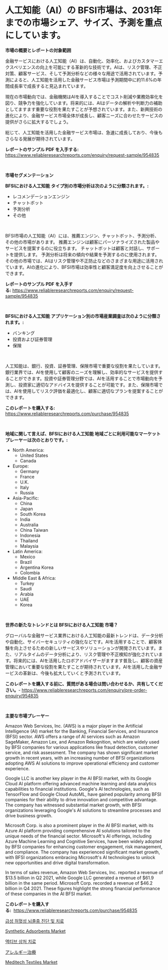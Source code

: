 <p><h1>人工知能（AI）の BFSI市場は、2031年までの市場シェア、サイズ、予測を重点にしています。</h1></p><p><strong>市場の概要とレポートの対象範囲</strong></p>
<p><p>金融サービスにおける人工知能（AI）は、自動化、効率化、およびカスタマーエクスペリエンスの向上を可能にする革新的な技術です。AIは、リスク管理、不正対策、顧客サービス、そして予測分析などの様々な用途で活用されています。予測によると、人工知能を活用した金融サービス市場は予測期間中に約11.6%の年間成長率で成長すると見込まれています。</p><p>現在の市場動向では、金融機関はAIを導入することでコスト削減や業務効率化を図り、競争力を強化しています。将来的には、AIはデータの解析や判断力の補助としてますます重要な役割を果たすことが予想されています。また、新興技術の進化により、金融サービス市場全体が成長し、顧客ニーズに合わせたサービスの提供がさらに拡大するでしょう。</p><p>総じて、人工知能を活用した金融サービス市場は、急速に成長しており、今後もさらなる発展が期待されています。</p></p>
<p><strong>レポートのサンプル PDF を入手する:</strong> <a href="https://www.reliableresearchreports.com/enquiry/request-sample/954835">https://www.reliableresearchreports.com/enquiry/request-sample/954835</a></p>
<p>&nbsp;</p>
<p><strong>市場セグメンテーション</strong></p>
<p><strong>BFSIにおける人工知能 タイプ別の市場分析は次のように分類されます。:</strong></p>
<p><ul><li>レコメンデーションエンジン</li><li>チャットボット</li><li>予測分析</li><li>その他</li></ul></p>
<p>&nbsp;</p>
<p><p>BFSI市場の人工知能（AI）には、推薦エンジン、チャットボット、予測分析、その他の市場があります。 推薦エンジンは顧客にパーソナライズされた製品やサービスを提案するのに役立ちます。 チャットボットは顧客と対話し、サポートを提供します。 予測分析は将来の傾向や結果を予測するのに使用されます。 その他の市場では、AIはリスク管理や不正防止などのさまざまな用途に活用されています。AIの進化により、BFSI市場は効率性と顧客満足度を向上させることができます。</p></p>
<p><strong>レポートのサンプル PDF を入手する:</strong>&nbsp;<a href="https://www.reliableresearchreports.com/enquiry/request-sample/954835">https://www.reliableresearchreports.com/enquiry/request-sample/954835</a></p>
<p>&nbsp;</p>
<p><strong> BFSIにおける人工知能 アプリケーション別の市場産業調査は次のように分類されます。:</strong></p>
<p><ul><li>バンキング</li><li>投資および証券管理</li><li>保険</li></ul></p>
<p>&nbsp;</p>
<p><p>人工知能は、銀行、投資、証券管理、保険市場で重要な役割を果たしています。銀行業界では、AIを使用して顧客のニーズを理解し、効率的なサービスを提供することができます。投資や証券管理分野では、AIを活用することで市場動向を予測し、投資家に適切なアドバイスを提供することが可能です。また、保険市場では、AIを使用してリスク評価を最適化し、顧客に適切なプランを提案することができます。</p></p>
<p><strong>このレポートを購入する:</strong>&nbsp; <a href="https://www.reliableresearchreports.com/purchase/954835">https://www.reliableresearchreports.com/purchase/954835</a></p>
<p>&nbsp;</p>
<p><strong>地域に関して言えば、BFSIにおける人工知能 地域ごとに利用可能なマーケットプレーヤーは次のとおりです。:</strong></p>
<p><ul>
    <li>
        North America:
        <ul>
            <li>United States</li>
            <li>Canada</li>
        </ul>
    </li>
    <li>
        Europe:
        <ul>
            <li>Germany</li>
            <li>France</li>
            <li>U.K.</li>
            <li>Italy</li>
            <li>Russia</li>
        </ul>
    </li>
    <li>
        Asia-Pacific:
        <ul>
            <li>China</li>
            <li>Japan</li>
            <li>South Korea</li>
            <li>India</li>
            <li>Australia</li>
            <li>China Taiwan</li>
            <li>Indonesia</li>
            <li>Thailand</li>
            <li>Malaysia</li>
        </ul>
    </li>
    <li>
        Latin America:
        <ul>
            <li>Mexico</li>
            <li>Brazil</li>
            <li>Argentina Korea</li>
            <li>Colombia</li>
        </ul>
    </li>
    <li>
        Middle East & Africa:
        <ul>
            <li>Turkey</li>
            <li>Saudi</li>
            <li>Arabia</li>
            <li>UAE</li>
            <li>Korea</li>
        </ul>
    </li>
    </ul></p>
<p>&nbsp;</p>
<p><strong>世界の新たなトレンドとは BFSIにおける人工知能 市場？</strong></p>
<p><p>グローバルな金融サービス業界における人工知能の最新トレンドは、データ分析や自動化、サイバーセキュリティの強化などです。AIを活用することで、顧客体験を向上させるための新しいサービスやソリューションが開発されています。また、リアルタイムのデータ分析により、リスク管理や不正検知が強化されています。将来的には、AIを活用したロボアドバイザーがますます普及し、顧客の資産管理において重要な役割を果たすことが期待されています。AIを活用した金融サービスの革新は、今後も拡大していくと予測されています。</p></p>
<p><strong>このレポートを購入する前に、質問がある場合は問い合わせるか、共有してください。</strong>- <a href="https://www.reliableresearchreports.com/enquiry/pre-order-enquiry/954835">https://www.reliableresearchreports.com/enquiry/pre-order-enquiry/954835</a></p>
<p>&nbsp;</p>
<p><strong>主要な市場プレーヤー</strong></p>
<p><p>Amazon Web Services, Inc. (AWS) is a major player in the Artificial Intelligence (AI) market for the Banking, Financial Services, and Insurance (BFSI) sector. AWS offers a range of AI services such as Amazon SageMaker, Amazon Lex, and Amazon Rekognition, which are widely used by BFSI companies for various applications like fraud detection, customer service, and risk assessment. The company has shown significant market growth in recent years, with an increasing number of BFSI organizations adopting AWS AI solutions to improve operational efficiency and customer experience.</p><p>Google LLC is another key player in the AI BFSI market, with its Google Cloud AI platform offering advanced machine learning and data analytics capabilities to financial institutions. Google's AI technologies, such as TensorFlow and Google Cloud AutoML, have gained popularity among BFSI companies for their ability to drive innovation and competitive advantage. The company has witnessed substantial market growth, with BFSI organizations leveraging Google's AI solutions to streamline processes and drive business growth.</p><p>Microsoft Corp. is also a prominent player in the AI BFSI market, with its Azure AI platform providing comprehensive AI solutions tailored to the unique needs of the financial sector. Microsoft's AI offerings, including Azure Machine Learning and Cognitive Services, have been widely adopted by BFSI companies for enhancing customer engagement, risk management, and compliance. The company has experienced significant market growth, with BFSI organizations embracing Microsoft's AI technologies to unlock new opportunities and drive digital transformation.</p><p>In terms of sales revenue, Amazon Web Services, Inc. reported a revenue of $13.5 billion in Q2 2021, while Google LLC generated a revenue of $61.9 billion in the same period. Microsoft Corp. recorded a revenue of $46.2 billion in Q4 2021. These figures highlight the strong financial performance of these companies in the AI BFSI market.</p></p>
<p><strong>このレポートを購入する:</strong>&nbsp;&nbsp;<a href="https://www.reliableresearchreports.com/purchase/954835">https://www.reliableresearchreports.com/purchase/954835</a></p>
<p><p><a href="https://github.com/vs019sa3m8x/Market-Research-Report-List-1/blob/main/1967314185319.md">급성 허혈성 뇌졸중 진단 및 치료</a></p><p><a href="https://github.com/gulaimolin/Market-Research-Report-List-3/blob/main/synthetic-adsorbents-market.md">Synthetic Adsorbents Market</a></p><p><a href="https://github.com/lzrvbyqzftro57/Market-Research-Report-List-1/blob/main/2052296185318.md">액티브 상처 치료</a></p><p><a href="https://github.com/oqxogxyvqe90775/Market-Research-Report-List-1/blob/main/7501331185327.md">アレルギー治療</a></p><p><a href="https://issuu.com/reportprime-2/docs/meditech-textiles-market-size-2030.pptx">Meditech Textiles Market</a></p></p>